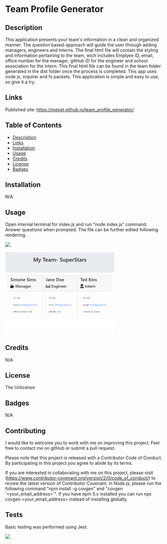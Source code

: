 # Team Profile Generator

## Description 
This application presents your team's information in a clean and organized manner. The question based-approach will guide the user through adding managers, engineers and interns. The final html file will contain the styling and information pertaining to the team, wich includes Emplyee ID, email, office number for the manager, gitHub ID for the engineer and school association for the intern. This final html file can be found in the team folder generated in the dist folder once the process is completed. This app uses node js, inquirer and fs packets. This application is simple and easy to use, so give it a try. 

## Links 
Published site: https://mesgt.github.io/team_profile_generator/ 

## Table of Contents

* [Description](#Description) 
* [Links](#Links)
* [Installation](#Installation)
* [Usage](#Usage)
* [Credits](#Credits)
* [License](#License)
* [Badges](#Badges)


## Installation
N/A

## Usage
Open internal terminal for index.js and run "node index.js" command. Answer questions when prompted. The file can be further edited following rendering.

![](./assets/giff/teamProfile.gif)

<img src="assets/images/teamProfile.png" alt="Team Profile" width="350" />

## Credits
N/A

## License
The Unlicense

## Badges
N/A

## Contributing

I would like to welcome you to work with me on improving this project. Feel free to contact me on gitHub or submit a pull request.

Please note that this project is released with a Contributor Code of Conduct. 
By participating in this project you agree to abide by its terms. 

If you are interested in collaborating with me on this project, please visit (https://www.contributor-covenant.org/version/2/0/code_of_conduct/) to review the latest version of Contributor Covenant. In Node.js, please run the following command "npm install -g covgen" and "covgen '<your_email_address>'". If you have npm 5.x installed you can run npx covgen <your_email_address> instead of installing globally.



## Tests

Basic testing was performed using Jest.

![](./assets/giff/teamProfile1.gif)
